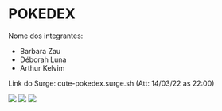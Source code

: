 # POKEDEX

Nome dos integrantes: 
- Barbara Zau
- Déborah Luna
- Arthur Kelvim

Link do Surge: cute-pokedex.surge.sh (Att: 14/03/22 as 22:00)


<img src="https://user-images.githubusercontent.com/94840033/157994599-fe094ee3-fe92-47c5-ab44-9f6d63aef694.png">
<img src="https://user-images.githubusercontent.com/94840033/157994582-bcf23048-f224-43d6-8f2d-389d9b4b9d16.png">
<img src="https://user-images.githubusercontent.com/85260996/158283446-8bba77ff-766c-41cc-b0ff-1d5bb230b384.png">

